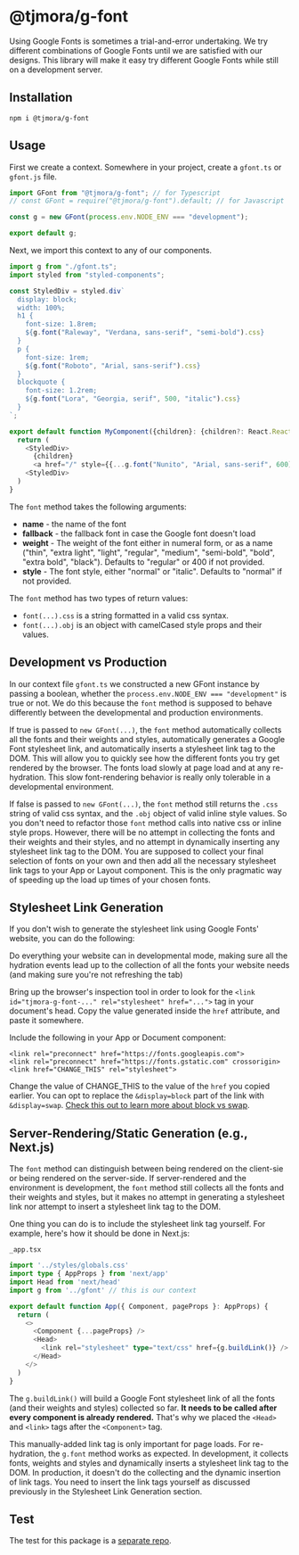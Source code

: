 # @tjmora/g-font

Using Google Fonts is sometimes a trial-and-error undertaking. We try different combinations
of Google Fonts until we are satisfied with our designs. This library will make it easy 
try different Google Fonts while still on a development server.

## Installation

```
npm i @tjmora/g-font
```

## Usage

First we create a context. Somewhere in your project, create a `gfont.ts` or `gfont.js` file.

```typescript
import GFont from "@tjmora/g-font"; // for Typescript
// const GFont = require("@tjmora/g-font").default; // for Javascript

const g = new GFont(process.env.NODE_ENV === "development");

export default g;
```

Next, we import this context to any of our components.

```typescript
import g from "./gfont.ts";
import styled from "styled-components";

const StyledDiv = styled.div`
  display: block;
  width: 100%;
  h1 {
    font-size: 1.8rem;
    ${g.font("Raleway", "Verdana, sans-serif", "semi-bold").css}
  }
  p {
    font-size: 1rem;
    ${g.font("Roboto", "Arial, sans-serif").css}
  }
  blockquote {
    font-size: 1.2rem;
    ${g.font("Lora", "Georgia, serif", 500, "italic").css}
  }
`;

export default function MyComponent({children}: {children?: React.ReactNode}) {
  return (
    <StyledDiv>
      {children}
      <a href="/" style={{...g.font("Nunito", "Arial, sans-serif", 600).obj}}>Back to Home</a>
    <StyledDiv>
  )
}
```

The `font` method takes the following arguments:

* **name** - the name of the font
* **fallback** - the fallback font in case the Google font doesn't load
* **weight** - The weight of the font either in numeral form, or as a name ("thin", "extra light", "light", "regular", "medium", "semi-bold", "bold", "extra bold", "black"). Defaults to "regular" or 400 if not provided.
* **style** - The font style, either "normal" or "italic". Defaults to "normal" if not provided.

The `font` method has two types of return values:

* `font(...).css` is a string formatted in a valid css syntax.
* `font(...).obj` is an object with camelCased style props and their values.

## Development vs Production

In our context file `gfont.ts` we constructed a new GFont instance by passing a boolean, 
whether the `process.env.NODE_ENV === "development"` is true or not. We do this because the 
`font` method is supposed to behave differently between the developmental and production 
environments.

If true is passed to `new GFont(...)`, the `font` method automatically collects all the fonts 
and their weights and styles, automatically generates a Google Font stylesheet link, and 
automatically inserts a stylesheet link tag to the DOM. This will allow you to quickly see how 
the different fonts you try get rendered by the browser. The fonts load slowly at page load 
and at any re-hydration. This slow font-rendering behavior is really only tolerable in a 
developmental environment.

If false is passed to `new GFont(...)`, the `font` method still returns the `.css` string of 
valid css syntax, and the `.obj` object of valid inline style values. So you don't need to 
refactor those `font` method calls into native css or inline style props. However, there will be 
no attempt in collecting the fonts and their weights and their styles, and no attempt in 
dynamically inserting any stylesheet link tag to the DOM. You are supposed to collect your 
final selection of fonts on your own and then add all the necessary stylesheet link tags to 
your App or Layout component. This is the only pragmatic way of speeding up the load up times 
of your chosen fonts.

## Stylesheet Link Generation

If you don't wish to generate the stylesheet link using Google Fonts' website, you can do the 
following:

Do everything your website can in developmental mode, making sure all the 
hydration events lead up to the collection of all the fonts your website needs (and making 
sure you're not refreshing the tab)

Bring up the browser's inspection tool in order 
to look for the `<link id="tjmora-g-font-..." rel="stylesheet" href="...">` tag in your 
document's head. Copy the value generated inside the `href` attribute, and paste it somewhere.

Include the following in your App or Document component:

```
<link rel="preconnect" href="https://fonts.googleapis.com">
<link rel="preconnect" href="https://fonts.gstatic.com" crossorigin>
<link href="CHANGE_THIS" rel="stylesheet">
```

Change the value of CHANGE_THIS to the value of the `href` you copied earlier. You can opt to 
replace the `&display=block` part of the link with `&display=swap`. [Check this out to learn 
more about block vs swap](https://developer.chrome.com/blog/font-display/#font-download-timelines).

## Server-Rendering/Static Generation (e.g., Next.js)

The `font` method can distinguish between being rendered on the client-sie or being rendered on 
the server-side. If server-rendered and the environment is development, the `font` method still 
collects all the fonts and their weights and styles, but it makes no attempt in generating a 
stylesheet link nor attempt to insert a stylesheet link tag to the DOM.

One thing you can do is to include the stylesheet link tag yourself. For example, here's 
how it should be done in Next.js:

`_app.tsx`

```typescript
import '../styles/globals.css'
import type { AppProps } from 'next/app'
import Head from 'next/head'
import g from '../gfont' // this is our context

export default function App({ Component, pageProps }: AppProps) {
  return (
    <>
      <Component {...pageProps} />
      <Head>
        <link rel="stylesheet" type="text/css" href={g.buildLink()} />
      </Head>
    </>
  )
}
```

The `g.buildLink()` will build a Google Font stylesheet link of all the fonts (and their 
weights and styles) collected so far. **It needs to be called after every component is already 
rendered.** That's why we placed the `<Head>` and `<link>` tags after the `<Component>` tag.

This manually-added link tag is only important for page loads. For re-hydration, the `g.font` 
method works as expected. In development, it collects fonts, weights and styles and dynamically 
inserts a stylesheet link tag to the DOM. In production, it doesn't do the collecting and the 
dynamic insertion of link tags. You need to insert the link tags yourself as discussed 
previously in the Stylesheet Link Generation section.

## Test

The test for this package is a [separate repo](https://github.com/tjmora/g-font-test).